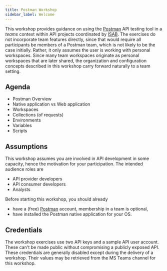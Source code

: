 ```yaml
---
title: Postman Workshop
sidebar_label: Welcome
---
```


This workshop provides guidance on using the
[Postman](https://www.postman.com/) API testing tool in a
*teams* context within API projects coordinated by
[ISAB](http://ccjcc.lacounty.gov/Subcommittees-Task-Forces/Information-Systems-Advisory-Board-ISAB).
The exercises do not incorporate team features directly, since that would require
all participants be members of a Postman team, which is not likely
to be the case initially.  Rather, it only assumes the user is working
with personal workspaces.  Since many team workspaces originate
as personal workspaces that are later shared, the organization and
configuration concepts described in this workshop carry forward
naturally to a team setting.

## Agenda

* Postman Overview
* Native application vs Web application
* Workspaces
* Collections (of requests)
* Environments
* Variables
* Scripts

## Assumptions

This workshop assumes you are involved in API development
in some capacity, hence the motivation for your participation.
The intended audience roles are

* API provider developers
* API consumer developers
* Analysts

Before starting this workshop, you should already

* have a (free) [Postman](https://www.postman.com) account,
  membership in a team is optional,
* have installed the Postman native application for your OS.


## Credentials

The workshop exercises use two API keys and a sample
API user account.
These can't be made public without compromising
a publicly exposed API.  These credentials are generally
disabled except during the delivery of a workshop.  Their
values may be retrieved from the MS Teams channel for this
workshop.
